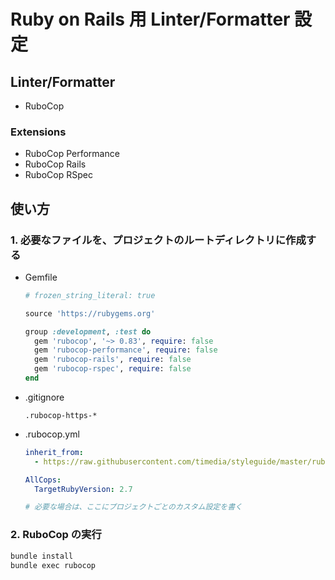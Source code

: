 # Ruby on Rails 用 Linter/Formatter 設定

## Linter/Formatter
- RuboCop

### Extensions
- RuboCop Performance
- RuboCop Rails
- RuboCop RSpec

## 使い方
### 1. 必要なファイルを、プロジェクトのルートディレクトリに作成する
- Gemfile
  ```ruby
  # frozen_string_literal: true

  source 'https://rubygems.org'

  group :development, :test do
    gem 'rubocop', '~> 0.83', require: false
    gem 'rubocop-performance', require: false
    gem 'rubocop-rails', require: false
    gem 'rubocop-rspec', require: false
  end
  ```
- .gitignore
  ```gitignore
  .rubocop-https-*
  ```
- .rubocop.yml
  ```yaml
  inherit_from:
    - https://raw.githubusercontent.com/timedia/styleguide/master/ruby-rails/.rubocop.yml

  AllCops:
    TargetRubyVersion: 2.7

  # 必要な場合は、ここにプロジェクトごとのカスタム設定を書く
  ```

### 2. RuboCop の実行
```sh
bundle install
bundle exec rubocop
```
